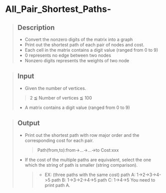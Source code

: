 # All_Pair_Shortest_Paths-
> ## Description
> * Convert the nonzero digits of the matrix into a graph
> * Print out the shortest path of each pair of nodes and cost.
> * Each cell in the matrix contains a digit value (ranged from 0 to 9)
> * 0 represents no edge between two nodes
> * Nonzero digits represents the weights of two node

> ## Input
> * Given the number of vertices.
>  > 2 ≦ Number of vertices ≦ 100
> * A matrix contains a digit value (ranged from 0 to 9)

> ## Output
> * Print out the shortest path with row major order and the corresponding cost for each pair.
>   > Path(from,to):from->...->...->to
>   > Cost:xxx
> * If the cost of the multiple paths are equivalent, select the one which the string of path is smaller (string comparison). 
>   > * EX: (three paths with the same cost)
>      > path A: 1->2->3->4->5
>      > path B: 1->3->2->4->5
>      > path C: 1->4->5
>      > You need to print path A.

